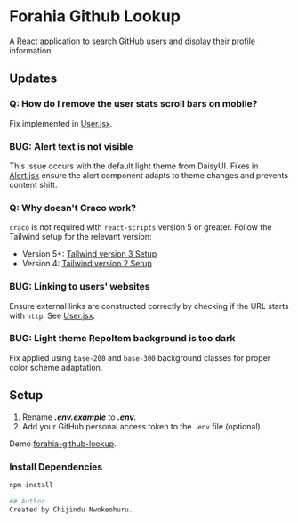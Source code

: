# Forahia Github Lookup

A React application to search GitHub users and display their profile information. 

## Updates

### Q: How do I remove the user stats scroll bars on mobile?
Fix implemented in [User.jsx](src/pages/User.jsx).

### BUG: Alert text is not visible
This issue occurs with the default light theme from DaisyUI. Fixes in [Alert.jsx](src/components/layout/Alert.jsx) ensure the alert component adapts to theme changes and prevents content shift.

### Q: Why doesn't Craco work?
`craco` is not required with `react-scripts` version 5 or greater. Follow the Tailwind setup for the relevant version:
- Version 5+: [Tailwind version 3 Setup](https://tailwindcss.com/docs/guides/create-react-app)
- Version 4: [Tailwind version 2 Setup](https://v2.tailwindcss.com/docs/guides/create-react-app)

### BUG: Linking to users' websites
Ensure external links are constructed correctly by checking if the URL starts with `http`. See [User.jsx](src/pages/User.jsx#L48).

### BUG: Light theme RepoItem background is too dark
Fix applied using `base-200` and `base-300` background classes for proper color scheme adaptation.

## Setup

1. Rename **_.env.example_** to **_.env_**.
2. Add your GitHub personal access token to the `.env` file (optional).

Demo [forahia-github-lookup](https://githublookup.forahia.org.ng/).

### Install Dependencies

```bash
npm install

## Author
Created by Chijindu Nwokeohuru.